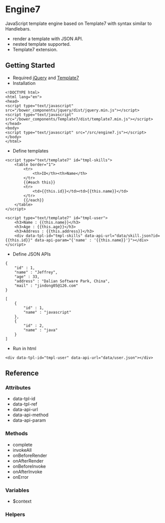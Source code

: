 Engine7
=========

JavaScript template engine based on Template7 with syntax similar to Handlebars. 
* render a template with JSON API.
* nested template supported.
* Template7 extension.

## Getting Started

* Required [jQuery](http://jquery.com/) and [Template7](http://www.idangero.us/template7/)
* Installation
```
<!DOCTYPE html>
<html lang="en">
<head>
<script type="text/javascript" src="/bower_components/jquery/dist/jquery.min.js"></script>
<script type="text/javascript" src="/bower_components/Template7/dist/template7.min.js"></script>
</head>
<body>
<script type="text/javascript" src="/src/engine7.js"></script>
</body>
</html>
```
* Define templates
```
<script type="text/template7" id="tmpl-skills">
    <table border="1">
        <tr>
            <th>ID</th><th>Name</th>
        </tr>
        {{#each this}}
        <tr>
            <td>{{this.id}}</td><td>{{this.name}}</td>
        </tr>
        {{/each}}
    </table>
</script>
```
```
<script type="text/template7" id="tmpl-user">
    <h3>Name : {{this.name}}</h3>
    <h3>Age : {{this.age}}</h3>
    <h3>Address : {{this.address}}</h3>
    <div data-tpl-id="tmpl-skills" data-api-url="data/skill.json?id={{this.id}}" data-api-param="{'name' : '{{this.name}}'}"></div>
</script>
```

* Define JSON APIs
```
{
	"id" : 1,
	"name" : "Jeffrey",
	"age" : 33,
	"address" : "Dalian Software Park, China",
	"mail" : "jindong05@126.com"
}
```
```
[
	{
		"id" : 1,
		"name" : "javascript"
	},
	{
		"id" : 2,
		"name" : "java"
	}
]
```
* Run in html

```
<div data-tpl-id="tmpl-user" data-api-url="data/user.json"></div>
```


## Reference 

### Attributes

* data-tpl-id
* data-tpl-ref
* data-api-url
* data-api-method
* data-api-param


### Methods

 * complete
 * invokeAll
 * onBeforeRender
 * onAfterRender
 * onBeforeInvoke
 * onAfterInvoke
 * onError
 
 
### Variables

* $context

### Helpers